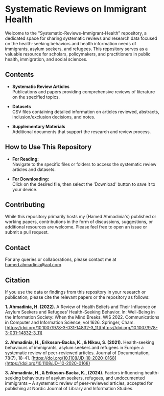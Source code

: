 # Systematic Reviews on Immigrant Health

Welcome to the "Systematic-Reviews-Immigrant-Health" repository, a dedicated space for sharing systematic reviews and research data focused on the health-seeking behaviors and health information needs of immigrants, asylum seekers, and refugees. This repository serves as a valuable resource for scholars, policymakers, and practitioners in public health, immigration, and social sciences.

## Contents

- **Systematic Review Articles**  
  Publications and papers providing comprehensive reviews of literature on the specified topics.

- **Datasets**  
  CSV files containing detailed information on articles reviewed, abstracts, inclusion/exclusion decisions, and notes.

- **Supplementary Materials**  
  Additional documents that support the research and review process.

## How to Use This Repository

- **For Reading:**  
  Navigate to the specific files or folders to access the systematic review articles and datasets.

- **For Downloading:**  
  Click on the desired file, then select the 'Download' button to save it to your device.

## Contributing

While this repository primarily hosts my (Hamed Ahmadinia's) published or working papers, contributions in the form of discussions, suggestions, or additional resources are welcome. Please feel free to open an issue or submit a pull request.

## Contact

For any queries or collaborations, please contact me at [hamed.ahmadinia@aol.com](mailto:hamed.ahmadinia@aol.com).

## Citation

If you use the data or findings from this repository in your research or publication, please cite the relevant papers or the repository as follows:

**1. Ahmadinia, H. (2022).** A Review of Health Beliefs and Their Influence on Asylum Seekers and Refugees’ Health-Seeking Behavior. In: Well-Being in the Information Society: When the Mind Breaks. WIS 2022. Communications in Computer and Information Science, vol 1626. Springer, Cham. [https://doi.org/10.1007/978-3-031-14832-3_11](https://doi.org/10.1007/978-3-031-14832-3_11)

**2. Ahmadinia, H., Eriksson-Backa, K., & Nikou, S. (2021).** Health-seeking behaviours of immigrants, asylum seekers and refugees in Europe: a systematic review of peer-reviewed articles. Journal of Documentation, 78(7), 18-41. [https://doi.org/10.1108/JD-10-2020-0168](https://doi.org/10.1108/JD-10-2020-0168)

**3. Ahmadinia, H., & Eriksson-Backa, K., (2024).** Factors influencing health-seeking behaviours of asylum seekers, refugees, and undocumented immigrants – A systematic review of peer-reviewed articles, accepted for publishing at Nordic Journal of Library and Information Studies.

